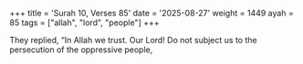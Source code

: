 +++
title = 'Surah 10, Verses 85'
date = '2025-08-27'
weight = 1449
ayah = 85
tags = ["allah", "lord", "people"]
+++

They replied, “In Allah we trust. Our Lord! Do not subject us to the persecution of the oppressive people,